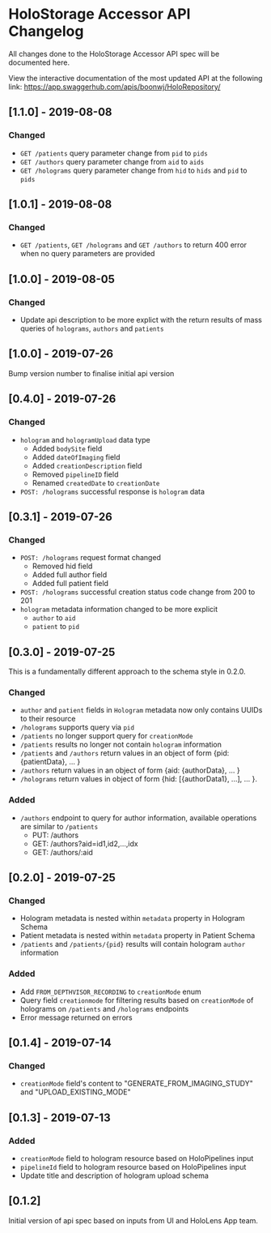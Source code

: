 # HoloStorage Accessor API Changelog
All changes done to the HoloStorage Accessor API spec will be documented here.

View the interactive documentation of the most updated API at the following link:
https://app.swaggerhub.com/apis/boonwj/HoloRepository/

## [1.1.0] - 2019-08-08
### Changed
- `GET /patients` query parameter change from `pid` to `pids`
- `GET /authors` query parameter change from `aid` to `aids`
- `GET /holograms` query parameter change from `hid` to `hids` and `pid` to `pids`

## [1.0.1] - 2019-08-08
### Changed
- `GET /patients`, `GET /holograms` and `GET /authors` to return 400 error when no query parameters are provided

## [1.0.0] - 2019-08-05
### Changed
- Update api description to be more explict with the return results of mass queries of `holograms`, `authors` and `patients`

## [1.0.0] - 2019-07-26
Bump version number to finalise initial api version

## [0.4.0] - 2019-07-26
### Changed
- `hologram` and `hologramUpload` data type
  - Added `bodySite` field
  - Added `dateOfImaging` field
  - Added `creationDescription` field
  - Removed `pipelineID` field
  - Renamed `createdDate` to `creationDate`
- `POST: /holograms` successful response is `hologram` data

## [0.3.1] - 2019-07-26
### Changed
- `POST: /holograms` request format changed
    - Removed hid field
    - Added full author field
    - Added full patient field
- `POST: /holograms` successful creation status code change from 200 to 201
- `hologram` metadata information changed to be more explicit
    - `author` to `aid`
    - `patient` to `pid`

## [0.3.0] - 2019-07-25
This is a fundamentally different approach to the schema style in 0.2.0.
### Changed
- `author` and `patient` fields in `Hologram` metadata now only contains UUIDs to their resource
- `/holograms` supports query via `pid`
- `/patients` no longer support query for `creationMode`
- `/patients` results no longer not contain `hologram` information
- `/patients` and `/authors` return values in an object of form {pid: {patientData}, ... }
- `/authors` return values in an object of form {aid: {authorData}, ... }
- `/holograms` return values in object of form {hid: [{authorData1}, ...], ... }.
### Added
- `/authors` endpoint to query for author information, available operations are similar to `/patients`
    - PUT: /authors
    - GET: /authors?aid=id1,id2,...,idx
    - GET: /authors/:aid

## [0.2.0] - 2019-07-25
### Changed
- Hologram metadata is nested within `metadata` property in Hologram Schema
- Patient metadata is nested within `metadata` property in Patient Schema
- `/patients` and `/patients/{pid}` results will contain hologram `author` information
### Added
- Add `FROM_DEPTHVISOR_RECORDING` to `creationMode` enum
- Query field `creationmode` for filtering results based on `creationMode` of holograms on `/patients` and `/holograms` endpoints
- Error message returned on errors

## [0.1.4] - 2019-07-14
### Changed
- `creationMode` field's content to "GENERATE_FROM_IMAGING_STUDY" and
"UPLOAD_EXISTING_MODE"

## [0.1.3] - 2019-07-13
### Added
- `creationMode` field to hologram resource based on HoloPipelines input
- `pipelineId` field to hologram resource based on HoloPipelines input
- Update title and description of hologram upload schema

## [0.1.2]
Initial version of api spec based on inputs from UI and HoloLens App team.
